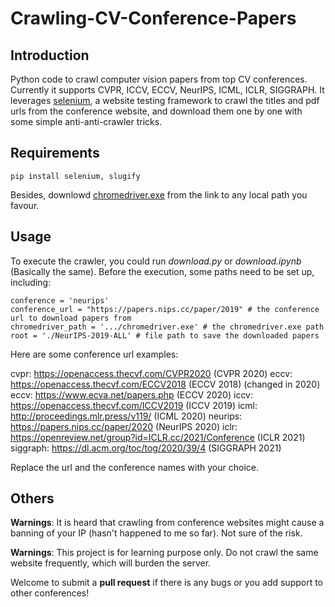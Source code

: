 # Crawling-CV-Conference-Papers

## Introduction

Python code to crawl computer vision papers from top CV conferences. Currently it supports CVPR, ICCV, ECCV, NeurIPS, ICML, ICLR, SIGGRAPH. It leverages [selenium](https://www.selenium.dev/), a website testing framework to crawl the titles and pdf urls from the conference website, and download them one by one with some simple anti-anti-crawler tricks.

## Requirements
```
pip install selenium, slugify
```
Besides, downlowd [chromedriver.exe](https://chromedriver.chromium.org/downloads) from the link to any local path you favour.

## Usage

To execute the crawler, you could run *download.py* or *download.ipynb* (Basically the same). Before the execution, some paths need to be set up, including:

```
conference = 'neurips'
conference_url = "https://papers.nips.cc/paper/2019" # the conference url to download papers from
chromedriver_path = '.../chromedriver.exe' # the chromedriver.exe path
root = './NeurIPS-2019-ALL' # file path to save the downloaded papers
```

Here are some conference url examples:

cvpr: https://openaccess.thecvf.com/CVPR2020 (CVPR 2020)
eccv: https://openaccess.thecvf.com/ECCV2018 (ECCV 2018) (changed in 2020)
eccv: https://www.ecva.net/papers.php (ECCV 2020) 
iccv: https://openaccess.thecvf.com/ICCV2019 (ICCV 2019)
icml: http://proceedings.mlr.press/v119/ (ICML 2020)
neurips: https://papers.nips.cc/paper/2020 (NeurIPS 2020)
iclr: https://openreview.net/group?id=ICLR.cc/2021/Conference (ICLR 2021)
siggraph: https://dl.acm.org/toc/tog/2020/39/4 (SIGGRAPH 2021)

Replace the url and the conference names with your choice.

## Others

**Warnings**: It is heard that crawling from conference websites might cause a banning of your IP (hasn't happened to me so far). Not sure of the risk. 

**Warnings**: This project is for learning purpose only. Do not crawl the same website frequently, which will burden the server.

Welcome to submit a **pull request** if there is any bugs or you add support to other conferences!


